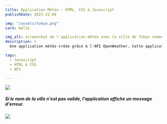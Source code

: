 ```yaml
---
title: Application Météo - HTML, CSS & Javascript
publishDate: 2023-22-09 

img: "/assets/tokyo.png"
card: Hello 

img_alt: screenshot de l'application météo avec la ville de Tokyo comme exemple.
description: |
  Une application météo créée grâce à l'API OpenWeather. Cette application me tient particulièrement à coeur car elle m'a permis de revoir mes bases en HTML et Javascript et d'assimiler le fonctionnement global d'une API. 

tags:
  - Javascript
  - HTML & CSS
  - API

---
```



<img src="/assets/brest.png">

##### Si le nom de la ville n'est pas valide, l'application affiche un message d'erreur.

<img src="/assets/erreur-ville.png">